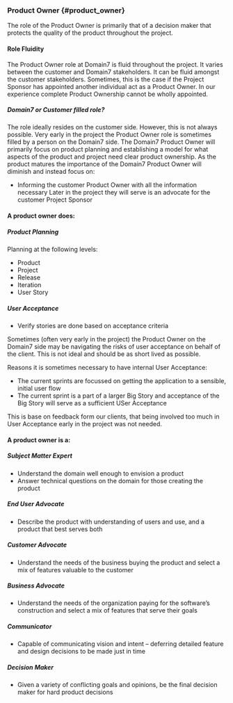 ### Product Owner {#product_owner}

The role of the Product Owner is primarily that of a decision maker that protects the quality of the product throughout the project.

#### Role Fluidity

The Product Owner role at Domain7 is fluid throughout the project. It varies between the customer and Domain7 stakeholders. It can be fluid amongst the customer stakeholders. Sometimes, this is the case if the Project Sponsor has appointed another individual act as a Product Owner. In our experience complete Product Ownership cannot be wholly appointed.

##### Domain7 or Customer filled role?
The role ideally resides on the customer side. However, this is not always possible.
Very early in the project the Product Owner role is sometimes filled by a person on the Domain7 side. The Domain7 Product Owner will primarily focus on product planning and establishing a model for what aspects of the product and project need clear product ownership. 
As the product matures the importance of the Domain7 Product Owner will diminish and instead focus on:
* Informing the customer Product Owner with all the information necessary
Later in the project they will serve is an advocate for the customer Project Sponsor 

#### A product owner does:

##### Product Planning

Planning at the following levels:

* Product
* Project
* Release
* Iteration
* User Story

##### User Acceptance

* Verify stories are done based on acceptance criteria

Sometimes (often very early in the project) the Product Owner on the Domain7 side may be navigating the risks of user acceptance on behalf of the client. This is not ideal and should be as short lived as possible. 

Reasons it is sometimes necessary to have internal User Acceptance:

* The current sprints are focussed on getting the application to a sensible, initial user flow
* The current sprint is a part of a larger Big Story and acceptance of the Big Story will serve as a sufficient USer Acceptance

This is base on feedback form our clients, that being involved too much in User Acceptance early in the project was not needed.


#### A product owner is a:

##### Subject Matter Expert

* Understand the domain well enough to envision a product
* Answer technical questions on the domain for those creating the product

##### End User Advocate

* Describe the product with understanding of users and use, and a product that best serves both

##### Customer Advocate

* Understand the needs of the business buying the product and select a mix of features valuable to the customer

##### Business Advocate

* Understand the needs of the organization paying for the software’s construction and select a mix of features that serve their goals

##### Communicator

* Capable of communicating vision and intent – deferring detailed feature and design decisions to be made just in time

##### Decision Maker

* Given a variety of conflicting goals and opinions, be the final decision maker for hard product decisions